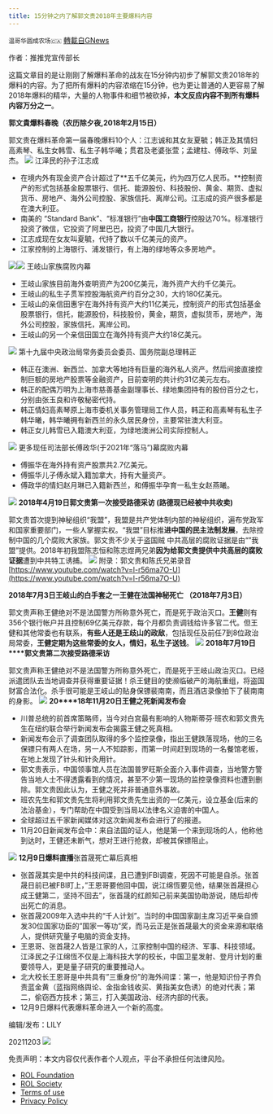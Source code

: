 ```yaml
---
title: 15分钟之内了解郭文贵2018年主要爆料内容
---
```

`温哥华圆成农场🇨🇦` [轉載自GNews](https://gnews.org/zh-hans/1717614/)

作者：推推党宣传部长

这篇文章目的是让刚刚了解爆料革命的战友在15分钟内初步了解郭文贵2018年的爆料的内容。为了把所有爆料的内容浓缩在15分钟，也为更让普通的人更容易了解2018年爆料的精华，大量的人物事件和细节被砍掉，**本文反应内容不到所有爆料内容万分之一**。

**郭文貴爆料春晚（农历除夕夜,2018年2月15日）**

郭文贵在爆料革命第一届春晚爆料10个人：江志诚和其女友夏毓；韩正及其情妇高素琴、私生女韩雪、私生子韩华曦；贯君及老婆张萱；孟建柱、傅政华、刘呈杰。
![](https://assets.gnews.org/wp-content/uploads/2021/12/图片1346.png)
江泽民的孙子江志成

- 在境内外有现金资产合计超过了**五千亿美元，约为四万亿人民币。**控制资产的形式包括基金股票银行、信托、能源股份、科技股份、黄金、期货、虚拟货币、房地产、海外公司控股、家族信托、离岸公司。江志成的资产很多都是在澳大利亚。
- 南美的 “Standard Bank”、“标准银行”由**中国工商银行**控股达70%。标准银行投资了微信，它投资了阿里巴巴，投资了中国几大银行。
- 江志成现在女友叫夏毓，代持了数以千亿美元的资产。
- 江家控制的上海银行、浦发银行，有上海的绿地等众多房地产。

![](https://assets.gnews.org/wp-content/uploads/2021/12/图片157865.png)![](https://assets.gnews.org/wp-content/uploads/2021/12/图片13467.png)
王岐山家族腐败内幕

- 王岐山家族目前海外查明资产为200亿美元，海外资产大约千亿美元。
- 王岐山的私生子贯军控股海航资产约百分之30，大约180亿美元。
- 王岐山的亲信田惠宇在海外持有资产大约11亿美元，控制资产的形式包括基金股票银行，信托，能源股份，科技股份，黄金，期货，虚拟货币，房地产，海外公司控股，家族信托，离岸公司。
- 王岐山的另一个亲信田国立在海外持有资产大约18亿美元。

![](https://assets.gnews.org/wp-content/uploads/2021/12/图片1687697.png)
第十九届中央政治局常务委员会委员、国务院副总理韩正

- 韩正在澳洲、新西兰、加拿大等地持有巨量的海外私人资产。然后间接直接控制巨额的房地产股票等金融资产，目前查明的共计约31亿美元左右。
- 韩正的配偶万明为上海市慈善基金副理事长、绿地集团持有的股份百分之七，分别由张玉良和许敬秘密代持。
- 韩正情妇高素琴原上海市委机关事务管理局工作人员，韩正和高素琴有私生子韩华曦，韩华曦拥有新西兰的永久居民身份，主要常驻澳大利亚。
- 韩正女儿韩雪已入籍澳大利亚，为绿地澳洲公司实际控制人。

![](https://assets.gnews.org/wp-content/uploads/2021/12/图片137478.png)
更多现任司法部长傅政华(于2021年“落马”)幕腐败内幕

- 傅振华在海外持有资产股票共2.7亿美元。
- 傅振华儿子傅永斌入籍加拿大，持有大量资产。
- 傅政华的情妇赵月琳已入籍新西兰，和傅振华孕育一私生女赵燕曦。

![](https://assets.gnews.org/wp-content/uploads/2021/12/图片197897.png)
**2018****年4月19日郭文贵第一次接受路德采访**** (路德现已经被中共收卖)**

郭文贵首次提到神秘组织“我盟”，我盟是共产党体制内部的神秘组织，遍布党政军和国家重要部门，一些人掌握实权。“我盟”目标推**进中国的民主法制发展**，去除控制中国的几个腐败大家族。郭文贵不少关于盗国贼 中共高层的腐败证据是由“”我盟”提供。2018年初我盟陈志恒和陈志煜两兄弟**因为给郭文贵提供中共高层的腐败证据**遭到中共特工诱捕。
![](https://assets.gnews.org/wp-content/uploads/2021/12/图片18685.png)
附录：郭文贵和陈氏兄弟录音[https://www.youtube.com/watch?v=l-r56ma7O-U](https://www.youtube.com/watch?v=l-r56ma7O-U)

**2018年7月3日王岐山的白手套之一王健在法国神秘死亡 （2018年7月3日）**

郭文贵声称王健绝对不是法国警方所称意外死亡，而是死于政治灭口。**王健**则有356个银行帐户并且控制69亿美元存款，每个月都负责调钱给许多官二代。但王健和其他常委也有联系，**有些人还是王歧山的政敌**，包括现任及前任7到8位政治局常委，**王健定期为这些常委的女人，情妇，私生子送钱**。
![](https://assets.gnews.org/wp-content/uploads/2021/12/图片1248.png)
**2018年7月19日****郭文贵第二次接受路德采访**

郭文贵声称王健绝对不是法国警方所称意外死亡，而是死于王岐山政治灭口。已经派遣团队去当地调查并获得重要证据！杀王健目的使濒临破产的海航重组，将盗国财富合法化。杀手很可能是王岐山的贴身保镖裴南南，而且酒店录像拍下了裴南南的身影。
![](https://assets.gnews.org/wp-content/uploads/2021/12/图片5869.png)
**20****18年11月20日王健之死新闻发布会**

- 川普总统的前首席策略师，当今对白宫最有影响的人物斯蒂芬·班农和郭文贵先生在纽约联合举行新闻发布会揭露王健之死真相。
- 新闻发布会示了调查团队取得的多个监控录像，指出王健跌落现场，他的三名保镖只有两人在场，另一人不知踪影，而第一时间赶到现场的一名餐馆老板，在地上发现了针头和针灸用针。
- 郭文贵表示，中国领事馆人员在法国普罗旺斯全面介入事件调查，当地警方警告当地人士不得透露看到的情况，甚至不少第一现场的监控录像资料也遭到删除。郭文贵因此认为，王健之死并非普通意外事故。
- 班农先生和郭文贵先生将利用郭文贵先生出资的一亿美元，设立基金(后来的法治基金），专门帮助在中国受到当局以法律名义迫害的中国人。
- 全球超过五千家新闻媒体对这次新闻发布会进行了的报道。
- 11月20日新闻发布会中：来自法国的证人，他是第一个来到现场的人，他称他到达时，王健还未断气，想对王进行抢救，却被其保镖阻止。

![](https://assets.gnews.org/wp-content/uploads/2021/12/图片67.png)
**12月9日爆料直播**张首晟死亡幕后真相

- 张首晟其实是中共的科技间谍，且已遭到FBI调查，死因不可能是自杀。张首晟日前已被FBI盯上，”王恩哥要他回中国，说江绵恆要见他，结果张首晟担心成王健第二，坚持不回去”，张首晟的红颜知己前来美国协助游说，随后却传出死亡的消息。
- 张首晟2009年入选中共的“千人计划”。当时的中国国家副主席习近平亲自颁发30位国家功臣的”国家一等功”奖，而马云正是张首晟最大的资金来源和联络人，提供研究量子电脑的资金支持。
- 王恩哥、张首晟2人皆是江家的人，江家控制中国的经济、军事、科技领域。江泽民之子江绵恆不仅是上海科技大学的校长，中国卫星发射、登月计划的重要领导人，更是量子研究的重要推动人。
- 北大校长王恩哥是中共具有”三重身份”的海外间谍：第一，他是知识份子界负责蓝金黄（蓝指网络舆论、金指金钱收买、黄指美女色诱）的绝对代表；第二，偷窃西方技术；第三，打入美国政治、经济内部的代表。
- 12月9日爆料代表爆料革命进入一个新的高度。


编辑/发布：LILY

20211203
![](https://assets.gnews.org/wp-content/uploads/2021/11/農場文宣-1.jpg)
 

免责声明：本文内容仅代表作者个人观点，平台不承担任何法律风险。

- [ROL Foundation](https://rolfoundation.org/)
- [ROL Society](https://rolsociety.org/)
- [Terms of use](https://gnews.org/terms-of-use-3/)
- [Privacy Policy](https://gnews.org/privacy-policy/)
